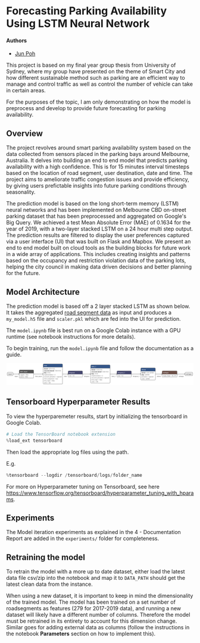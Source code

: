 # Forecasting Parking Availability Using LSTM Neural Network
#### Authors
- [Jun Poh](https://github.com/krypt-14)

This project is based on my final year group thesis from University of Sydney, where my group have presented on the theme of Smart City and how different sustainable method such as parking are an efficient way to manage and control traffic as well as control the number of vehicle can take in certain areas. 

For the purposes of the topic, I am only demonstrating on how the model is preprocess and develop to provide future forecasting for parking availability. 

## Overview
The project revolves around smart parking availability system based on the data collected from sensors placed in the parking bays around Melbourne, Australia. It delves into building an end to end model that predicts parking availability with a high confidence. This is for 15 minutes interval timesteps based on the location of road segment, user destination, date and time. The project aims to ameliorate traffic congestion issues and provide efficiency, by giving users prefictable insights into future parking conditions through seasonality. 

The prediction model is based on the long short-term memory (LSTM) neural networks and has been implemented on Melbourne CBD on-street parking dataset that has been preprocessed and aggregated on Google's Big Query. We achieved a test Mean Absolute Error (MAE) of 0.1634 for the year of 2019, with a two-layer stacked LSTM on a 24 hour multi step output. The prediction results are filtered to display the user preferences captured via a user interface (UI) that was built on Flask and Mapbox. We present an end to end model built on cloud tools as the building blocks for future work in a wide array of applications. This includes creating insights and patterns based on the occupancy and restriction violation data of the parking lots, helping the city council in making data driven decisions and better planning for the future.

## Model Architecture
The prediction model is based off a 2 layer stacked LSTM as shown below. It takes the aggregated [road segment data](https://github.com/krypt-14/Forecasting-Parking-Availability/blob/2966031d9927cf7bb0f76efe4bd9106e711900b4/parking_agg_pivot.zip) as input and produces a `my_model.h5` file and `scaler.pkl` which are fed into the UI for prediction.

The `model.ipynb` file is best run on a Google Colab instance with a GPU runtime (see notebook instructions for more details).

To begin training, run the `model.ipynb` file and follow the documentation as a guide.

![Model Architexture](model_architecture.png)

## Tensorboard Hyperparameter Results

To view the hyperparemeter results, start by initializing the tensorboard in Google Colab.

```python
# Load the TensorBoard notebook extension
%load_ext tensorboard
```

Then load the appropriate log files using the path.


E.g.
```python
%tensorboard --logdir /tensorboard/logs/folder_name
```

For more on Hyperparameter tuning on Tensorboard, see here https://www.tensorflow.org/tensorboard/hyperparameter_tuning_with_hparams.

## Experiments
The Model iteration experiments as explained in the 4 - Documentation Report are added in the `experiments/` folder for completeness.


## Retraining the model
To retrain the model with a more up to date dataset, either load the latest data file csv/zip into the notebook and map it to `DATA_PATH` should get the latest clean data from the instance.

When using a new dataset, it is important to keep in mind the dimensionality of the trained model. The model has been trained on a set number of roadsegments as features (279 for 2017-2019 data), and running a new dataset will likely have a different number of columns. Therefore the model must be retrained in its entirety to account for this dimension change. Similar goes for adding external data as columns (follow the instructions in the notebook **Parameters** section on how to implement this).

